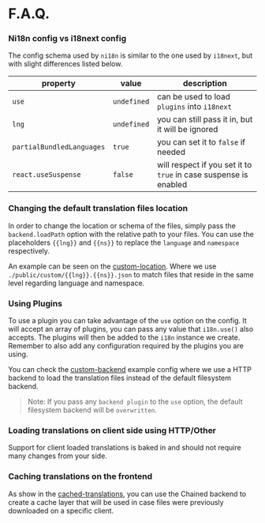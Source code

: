# F.A.Q.

### Ni18n config vs i18next config

The config schema used by `ni18n` is similar to the one used by `i18next`, but with slight differences listed below.

| property                  | value       | description                                                      |
| ------------------------- | ----------- | ---------------------------------------------------------------- |
| `use`                     | `undefined` | can be used to load `plugins` into `i18next`                     |
| `lng`                     | `undefined` | you can still pass it in, but it will be ignored                 |
| `partialBundledLanguages` | `true`      | you can set it to `false` if needed                              |
| `react.useSuspense`       | `false`     | will respect if you set it to `true` in case suspense is enabled |

### Changing the default translation files location

In order to change the location or schema of the files, simply pass the `backend.loadPath` option with the relative path to your files. You can use the placeholders `{{lng}}` and `{{ns}}` to replace the `language` and `namespace` respectively.

An example can be seen on the [custom-location](../examples/custom-location/ni18n.config.js). Where we use `./public/custom/{{lng}}.{{ns}}.json` to match files that reside in the same level regarding language and namespace.

### Using Plugins

To use a plugin you can take advantage of the `use` option on the config. It will accept an array of plugins, you can pass any value that `i18n.use()` also accepts. The plugins will then be added to the `i18n` instance we create. Remember to also add any configuration required by the plugins you are using.

You can check the [custom-backend](../examples/custom-backend/ni18n.config.js) example config where we use a HTTP backend to load the translation files instead of the default filesystem backend.

> Note: If you pass any `backend plugin` to the `use` option, the default filesystem backend will be `overwritten`.

### Loading translations on client side using HTTP/Other

Support for client loaded translations is baked in and should not require many changes from your side.

### Caching translations on the frontend

As show in the [cached-translations](../examples/cached-translations/ni18n.config.js), you can use the Chained backend to create a cache layer that will be used in case files were previously downloaded on a specific client.
